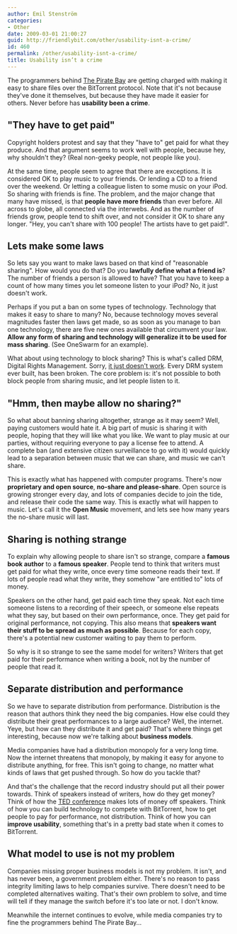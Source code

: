 ```yaml
---
author: Emil Stenström
categories:
- Other
date: 2009-03-01 21:00:27
guid: http://friendlybit.com/other/usability-isnt-a-crime/
id: 460
permalink: /other/usability-isnt-a-crime/
title: Usability isn’t a crime
---
```


The programmers behind [The Pirate Bay](http://thepiratebay.org/) are getting charged with making it easy to share files over the BitTorrent protocol. Note that it's not because they've done it themselves, but because they have made it easier for others. Never before has **usability been a crime**.

## "They have to get paid"

Copyright holders protest and say that they "have to" get paid for what they produce. And that argument seems to work well with people, because hey, why shouldn't they? (Real non-geeky people, not people like you).

At the same time, people seem to agree that there are exceptions. It is considered OK to play music to your friends. Or lending a CD to a friend over the weekend. Or letting a colleague listen to some music on your iPod. So sharing with friends is fine. The problem, and the major change that many have missed, is that **people have more friends** than ever before. All across to globe, all connected via the interwebs. And as the number of friends grow, people tend to shift over, and not consider it OK to share any longer. "Hey, you can't share with 100 people! The artists have to get paid!".

## Lets make some laws

So lets say you want to make laws based on that kind of "reasonable sharing". How would you do that? Do you **lawfully define what a friend is**? The number of friends a person is allowed to have? That you have to keep a count of how many times you let someone listen to your iPod? No, it just doesn't work.

Perhaps if you put a ban on some types of technology. Technology that makes it easy to share to many? No, because technology moves several magnitudes faster then laws get made, so as soon as you manage to ban one technology, there are five new ones available that circumvent your law. **Allow any form of sharing and technology will generalize it to be used for mass sharing**. (See OneSwarm for an example).

What about using technology to block sharing? This is what's called DRM, Digital Rights Management. Sorry, [it just doesn't work](http://www.craphound.com/msftdrm.txt). Every DRM system ever built, has been broken. The core problem is: it's not possible to both block people from sharing music, and let people listen to it.

## "Hmm, then maybe allow no sharing?"

So what about banning sharing altogether, strange as it may seem? Well, paying customers would hate it. A big part of music is sharing it with people, hoping that they will like what you like. We want to play music at our parties, without requiring everyone to pay a license fee to attend. A complete ban (and extensive citizen surveillance to go with it) would quickly lead to a separation between music that we can share, and music we can't share.

This is exactly what has happened with computer programs. There's now **proprietary and open source**, **no-share and please-share**. Open source is growing stronger every day, and lots of companies decide to join the tide, and release their code the same way. This is exactly what will happen to music. Let's call it the **Open Music** movement, and lets see how many years the no-share music will last.

## Sharing is nothing strange

To explain why allowing people to share isn't so strange, compare a **famous book author** to a **famous speaker**. People tend to think that writers must get paid for what they write, once every time someone reads their text. If lots of people read what they write, they somehow "are entitled to" lots of money.

Speakers on the other hand, get paid each time they speak. Not each time someone listens to a recording of their speech, or someone else repeats what they say, but based on their own performance, once. They get paid for original performance, not copying. This also means that **speakers want their stuff to be spread as much as possible**. Because for each copy, there's a potential new customer waiting to pay them to perform.

So why is it so strange to see the same model for writers? Writers that get paid for their performance when writing a book, not by the number of people that read it.

## Separate distribution and performance

So we have to separate distribution from performance. Distribution is the reason that authors think they need the big companies. How else could they distribute their great performances to a large audience? Well, the internet. Yeye, but how can they distribute it and get paid? That's where things get interesting, because now we're talking about **business models**.

Media companies have had a distribution monopoly for a very long time. Now the internet threatens that monopoly, by making it easy for anyone to distribute anything, for free. This isn't going to change, no matter what kinds of laws that get pushed through. So how do you tackle that?

And that's the challenge that the record industry should put all their power towards. Think of speakers instead of writers, how do they get money? Think of how the [TED conference](http://www.ted.com) makes lots of money off speakers. Think of how you can build technology to compete with BitTorrent, how to get people to pay for performance, not distribution. Think of how you can **improve usability**, something that's in a pretty bad state when it comes to BitTorrent.

## What model to use is not my problem

Companies missing proper business models is not my problem. It isn't, and has never been, a government problem either. There's no reason to pass integrity limiting laws to help companies survive. There doesn't need to be completed alternatives waiting. That's their own problem to solve, and time will tell if they manage the switch before it's too late or not. I don't know.

Meanwhile the internet continues to evolve, while media companies try to fine the programmers behind The Pirate Bay…
